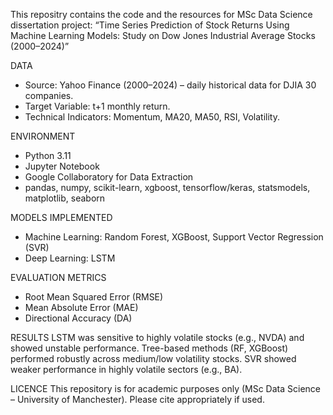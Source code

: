 This repositry contains the code and the resources for MSc Data Science dissertation project: 
“Time Series Prediction of Stock Returns Using Machine Learning Models: Study on Dow Jones Industrial Average Stocks (2000–2024)”

DATA
- Source: Yahoo Finance (2000–2024) – daily historical data for DJIA 30 companies.
- Target Variable: t+1 monthly return.
- Technical Indicators: Momentum, MA20, MA50, RSI, Volatility.

ENVIRONMENT
- Python 3.11
- Jupyter Notebook
- Google Collaboratory for Data Extraction
- pandas, numpy, scikit-learn, xgboost, tensorflow/keras, statsmodels, matplotlib, seaborn

MODELS IMPLEMENTED
- Machine Learning: Random Forest, XGBoost, Support Vector Regression (SVR)
- Deep Learning: LSTM

EVALUATION METRICS
- Root Mean Squared Error (RMSE)
- Mean Absolute Error (MAE)
- Directional Accuracy (DA)

RESULTS
LSTM was sensitive to highly volatile stocks (e.g., NVDA) and showed unstable performance.
Tree-based methods (RF, XGBoost) performed robustly across medium/low volatility stocks.
SVR showed weaker performance in highly volatile sectors (e.g., BA).

LICENCE
This repository is for academic purposes only (MSc Data Science – University of Manchester).
Please cite appropriately if used.
